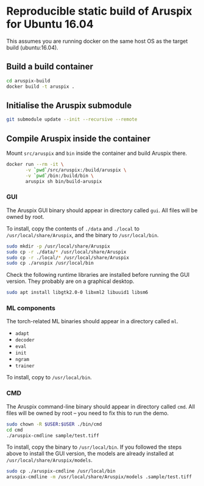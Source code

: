 # Reproducible static build of Aruspix for Ubuntu 16.04

This assumes you are running docker on the same host OS as the target
build (ubuntu:16.04).


## Build a build container

``` bash
cd aruspix-build
docker build -t aruspix .
```

## Initialise the Aruspix submodule

``` bash
git submodule update --init --recursive --remote
```

## Compile Aruspix inside the container

Mount `src/aruspix` and `bin` inside the container and build Aruspix
there.

``` bash
docker run --rm -it \
       -v `pwd`/src/aruspix:/build/aruspix \
       -v `pwd`/bin:/build/bin \
       aruspix sh bin/build-aruspix
```

### GUI

The Aruspix GUI binary should appear in directory called `gui`. All
files will be owned by root.

To install, copy the contents of `./data` and `./local` to
`/usr/local/share/Aruspix`, and the binary to `/usr/local/bin`.

``` bash
sudo mkdir -p /usr/local/share/Aruspix
sudo cp -r ./data/* /usr/local/share/Aruspix
sudo cp -r ./local/* /usr/local/share/Aruspix
sudo cp ./aruspix /usr/local/bin
```

Check the following runtime libraries are installed before running the
GUI version. They probably are on a graphical desktop.

``` bash
sudo apt install libgtk2.0-0 libxml2 libuuid1 libsm6
```

### ML components

The torch-related ML binaries should appear in a directory called `ml`.

- `adapt`
- `decoder`
- `eval`
- `init`
- `ngram`
- `trainer`

To install, copy to `/usr/local/bin`.

### CMD

The Aruspix command-line binary should appear in directory called
`cmd`. All files will be owned by root – you need to fix this to run
the demo.

``` bash
sudo chown -R $USER:$USER ./bin/cmd
cd cmd
./aruspix-cmdline sample/test.tiff
```

To install, copy the binary to `/usr/local/bin`. If you followed the
steps above to install the GUI version, the models are already
installed at `/usr/local/share/Aruspix/models`.

``` bash
sudo cp ./aruspix-cmdline /usr/local/bin
aruspix-cmdline -m /usr/local/share/Aruspix/models .sample/test.tiff
```
